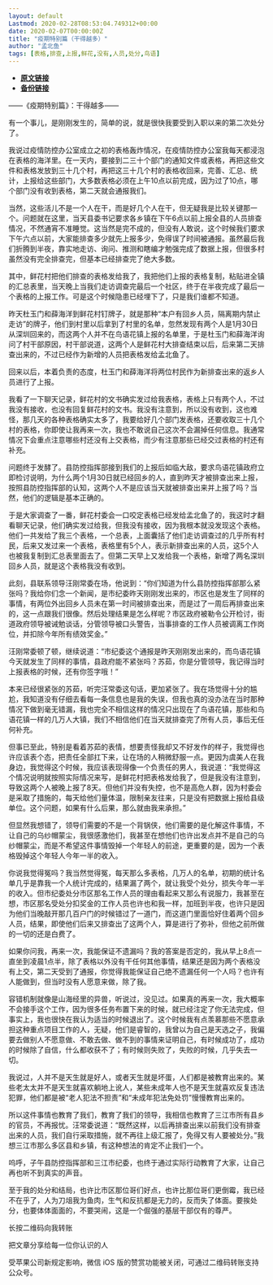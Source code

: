 ```yaml
---
layout: default
Lastmod: 2020-02-28T08:53:04.749312+00:00
date: 2020-02-07T00:00:00Z
title: "疫期特别篇（干得越多）"
author: "孟北鱼"
tags: [表格,排查,上报,鲜花,没有,人员,处分,鸟语]
---
```


* [**原文链接**](http://mp.weixin.qq.com/s?__biz=MzI2MDY4MzA2Mg==&mid=2247484768&idx=1&sn=9ca37871bea57e79255819733ce7bbd7&chksm=ea64a139dd13282f0d36ac60fb7010aba18c0c05f492f1c1ee77649a5fb4a4bc39e1d59a83e1#rd)
* [**备份链接**](http://archive.ph/CjthU)


——《疫期特别篇》：干得越多——

有一个事儿，是刚刚发生的，简单的说，就是很快我要受到入职以来的第二次处分了。

我说过疫情防控办公室成立之初的表格轰炸情况，在疫情防控办公室我每天都浸泡在表格的海洋里。在一天内，要接到二三十个部门的通知文件或表格，再把这些文件和表格发放到三十几个村，再把这三十几个村的表格收回来，完善、汇总、统计，上报给这些部门，大多数表格必须在上午10点以前完成，因为过了10点，哪个部门没有收到表格，第二天就会通报我们。

当然，这些活儿不是一个人在干，而是好几个人在干，但无疑我是比较关键那一个。问题就在这里，当天县委书记要求各乡镇在下午6点以前上报全县的人员排查情况，不然通宵不准睡觉。这当然是完不成的，但没有人敢说，这个时候我们要求下午六点以前，大家能排查多少就先上报多少，免得误了时间被通报。虽然最后我们折腾到半夜，靠实地走访、询问、推测和瞎编才勉强完成了数据上报，但很多村虽然没有完全排查完，但基本已经排查完了绝大多数。

其中，鲜花村把他们排查的表格发给我了，我把他们上报的表格复制，粘贴进全镇的汇总表里，当天晚上当我们走访调查完最后一个社区，终于在半夜完成了最后一个表格的上报工作。可是这个时候隐患已经埋下了，只是我们谁都不知道。

昨天杜玉门和薛海洋到鲜花村钉牌子，就是那种“本户有回乡人员，隔离期内禁止走访”的牌子，他们到村里以后拿到了村里的名单，忽然发现有两个人是1月30日从深圳回来的，而这两个人并不在鸟语花镇上报的名单里，于是杜玉门和薛海洋询问了村干部原因，村干部说道，这两个人是鲜花村大排查结束以后，后来第二天排查出来的，不过已经作为新增的人员把表格发给孟北鱼了。

回来以后，本着负责的态度，杜玉门和薛海洋将两位村民作为新排查出来的返乡人员进行了上报。

我看了一下聊天记录，鲜花村的文书确实发过给我表格，表格上只有两个人，不过我没有接收，也没有回复鲜花村的文书。我没有注意到，所以没有收到，这也难怪，那几天的各种表格确实太多了，我要给好几个部门发表格，还要收取三十几个村的表格，你即使让我再来一次，我也不敢说自己这次不会漏掉任何信息。我通常情况下会重点注意哪些村还没有上交表格，而少有注意那些已经交过表格的村还有补充。

问题终于发酵了。县防控指挥部接到我们的上报后如临大敌，要求鸟语花镇政府立即检讨说明，为什么两个1月30日就已经回乡的人，直到昨天才被排查出来上报，按照县防控指挥部的认知，这两个人不是应该当天就被排查出来并上报了吗？当然，他们的逻辑是基本正确的。

于是大家调查了一番，鲜花村委会一口咬定表格已经发给孟北鱼了的，我这时才翻看聊天记录，他们确实发过给我，但我没有接收，因为我根本就没发现这个表格。他们一共发给了我三个表格，一个总表，上面囊括了他们走访调查过的几乎所有村民，后来又发过来一个表格，表格里有5个人，表示新排查出来的人员，这5个人也被我复制到汇总表里面去了。但第二天早上又发给我一个表格，新增了两名深圳回乡人员，就是这个表格我没有收到。

此刻，县联系领导汪刚常委在场，他说到：“你们知道为什么县防控指挥部那么紧张吗？我给你们念一个新闻，是市纪委昨天刚刚发出来的，市区也是发生了同样的事情，有两位外出回乡人员未在第一时间被排查出来，而是过了一周后再排查出来的，这一点跟我们很像。然后处理结果是怎么样呢？市区政府被勒令公开检讨，街道政府领导被诫勉谈话，分管领导被口头警告，当事排查的工作人员被调离工作岗位，并扣除今年所有绩效奖金。”

汪刚常委顿了顿，继续说道：“市纪委这个通报是昨天刚刚发出来的，而鸟语花镇今天就发生了同样的事情，县政府能不紧张吗？苏茹，你是分管领导，我记得当时上报表格的时候，还有你签字哦！”

本来已经很紧张的苏茹，听完汪常委这句话，更加紧张了。我在场觉得十分的尴尬，我知道没有仔细去看每一条信息也是我的失误，但我也真的没办法在当时那种情况下做到毫无错漏，我也完全不相信这样的情况只出现在了鸟语花镇，那些和鸟语花镇一样的几万人大镇，我们不相信他们在当天就排查完了所有人员，事后无任何补充。

但事已至此，特别是看着苏茹的表情，想要责怪我却又不好发作的样子，我觉得也许应该表个态，把责任全部扛下来，让在场的人稍微舒服一点。更因为虞美人在我身边，我觉得这个时候，我应该表现得像一个负责任的男人，我说道：“我觉得这个情况说明就按照实际情况来写，是鲜花村把表格发给我了，但是我没有注意到，导致这两个人被晚上报了8天。但他们并没有失控，也不是高危人群，因为村委会是采取了措施的，每天给他们量体温，限制亲友往来，只是没有把数据上报给县级单位。这个问题，如果有什么后果，那么就由我来承担。”

但显然我想错了，领导们需要的不是一个背锅侠，他们需要的是化解这件事情，不让自己的乌纱帽蒙尘，我很感激他们，我甚至在想他们也许出发点并不是自己的乌纱帽蒙尘，而是不希望这件事情毁掉一个年轻人的前途，更重要的是，因为一个表格毁掉这个年轻人今年一半的收入。

你说我觉得冤吗？我当然觉得冤，每天那么多表格，几万人的名单，初期的统计名单几乎是靠我一个人统计完成的，结果漏了两个，就让我受个处分，损失今年一半的收入。但市纪委处分市区那名工作人员的理由看起来又那么有说服力，我甚至在想，市区那名受处分扣奖金的工作人员也许也和我一样，加班到半夜，也许只是因为他们当晚敲开那几百户门的时候错过了一道门，而这道门里面恰好住着两个回乡人员，结果，即使他们后来又排查出了这两个人，算是进行了弥补，但他之前所做的一切的还是白费了。

如果你问我，再来一次，我能保证不遗漏吗？我的答案是否定的，我从早上8点一直坐到凌晨1点半，除了表格以外没有干任何其他事情，结果还是因为两个表格没有上交，第二天受到了通报，你觉得我能保证自己绝不遗漏任何一个人吗？也许有人能做到，但当时没有人愿意来做，除了我。

容错机制就像是山海经里的异兽，听说过，没见过。如果真的再来一次，我大概率不会接手这个工作，因为很多任务布置下来的时候，就已经注定了你无法完成，但事实上，我也很快在我认为适当的时候退出了。这个时候我有点羡慕那些不愿意承担这种重点项目工作的人，无疑，他们是睿智的，我曾以为自己是天选之子，我偏要去做别人不愿意做、不敢去做、做不到的事情来证明自己，有时候成功了，成功的时候除了自信，什么都收获不了；有时候则失败了，失败的时候，几乎失去一切。

我说过，人并不是天生就是好人，或者天生就是坏蛋，人们都是被教育出来的。某些老太太并不是天生就喜欢躺地上讹人，某些未成年人也不是天生就喜欢反复违法犯罪，他们都是被“老人犯法不担责”和“未成年犯法免处罚”慢慢教育出来的。

所以这件事情也教育了我们，教育了我们的领导，我相信也教育了三江市所有县乡的官员，不再报忧。汪常委说道：“既然这样，以后再排查出来以前我们没有排查出来的人员，我们自行采取措施，就不再往上级汇报了，免得又有人要被处分。”我想三江市那么多区县和乡镇，有这种想法的肯定不止我们一个。

呜呼，子午县防控指挥部和三江市纪委，也终于通过实际行动教育了大家，让自己再也听不到真实的声音。

至于我的处分和结局，也许比市区那位哥们好点，也许比那位哥们更倒霉，我已经不在乎了，人为刀俎我为鱼肉，生气和反抗都是无力的，反而失了体面。要挨处分，也要体体面面的，不要哭闹，这是一个倔强的基层干部仅有的尊严。

长按二维码向我转账

把文章分享给每一位你认识的人

受苹果公司新规定影响，微信 iOS 版的赞赏功能被关闭，可通过二维码转账支持公众号。

